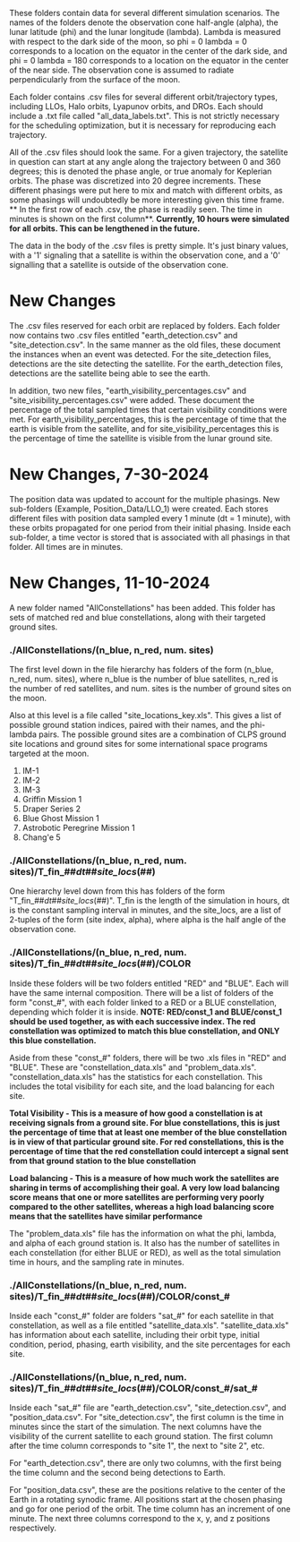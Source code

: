 These folders contain data for several different simulation scenarios. The names of the folders denote the observation cone half-angle (alpha), the lunar latitude (phi) and the lunar longitude (lambda). Lambda is measured with respect to the dark side of the moon, so 
phi = 0
lambda = 0
corresponds to a location on the equator in the center of the dark side, and 
phi = 0
lambda = 180
corresponds to a location on the equator in the center of the near side. The observation cone is assumed to radiate perpendicularly from the surface of the moon.

Each folder contains .csv files for several different orbit/trajectory types, including LLOs, Halo orbits, Lyapunov orbits, and DROs. Each should include a .txt file called "all_data_labels.txt". This is not strictly necessary for the scheduling optimization, but it is necessary for reproducing each trajectory. 

All of the .csv files should look the same. For a given trajectory, the satellite in question can start at any angle along the trajectory between 0 and 360 degrees; this is denoted the phase angle, or true anomaly for Keplerian orbits. The phase was discretized into 20 degree increments. These different phasings were put here to mix and match with different orbits, as some phasings will undoubtedly be more interesting given this time frame. ** In the first row of each .csv, the phase is readily seen. The time in minutes is shown on the first column**. **Currently, 10 hours were simulated for all orbits. This can be lengthened in the future.** 

The data in the body of the .csv files is pretty simple. It's just binary values, with a '1' signaling that a satellite is within the observation cone, and a '0' signalling that a satellite is outside of the observation cone. 

# New Changes
The .csv files reserved for each orbit are replaced by folders. Each folder now contains two .csv files entitled "earth_detection.csv" and "site_detection.csv". In the same manner as the old files, these document the instances when an event was detected. For the site_detection files, detections are the site detecting the satellite. For the earth_detection files, detections are the satellite being able to see the earth.

In addition, two new files, "earth_visibility_percentages.csv" and "site_visibility_percentages.csv" were added. These document the percentage of the total sampled times that certain visibility conditions were met. For earth_visibility_percentages, this is the percentage of time that the earth is visible from the satellite, and for site_visibility_percentages this is the percentage of time the satellite is visible from the lunar ground site.

# New Changes, 7-30-2024
The position data was updated to account for the multiple phasings. New sub-folders (Example, Position_Data/LLO_1) were created. Each stores different files with position data sampled every 1 minute (dt = 1 minute), with these orbits propagated for one period from their initial phasing. Inside each sub-folder, a time vector is stored that is associated with all phasings in that folder. All times are in minutes.


# New Changes, 11-10-2024
A new folder named "AllConstellations" has been added. This folder has sets of matched red and blue constellations, along with their targeted ground sites.

### ./AllConstellations/(n_blue, n_red, num. sites)
The first level down in the file hierarchy has folders of the form (n_blue, n_red, num. sites), where 
n_blue is the number of blue satellites,
n_red is the number of red satellites, and 
num. sites is the number of ground sites on the moon.

Also at this level is a file called "site_locations_key.xls". This gives a list of possible ground station indices, paired with their names, and the phi-lambda pairs. The possible ground sites are a combination of CLPS ground site locations and ground sites for some international space programs targeted at the moon.

1. IM-1
2. IM-2
3. IM-3
4. Griffin Mission 1
5. Draper Series 2
6. Blue Ghost Mission 1
7. Astrobotic Peregrine Mission 1
8. Chang'e 5

### ./AllConstellations/(n_blue, n_red, num. sites)/T_fin_##_dt_##_site_locs_(##)
One hierarchy level down from this has folders of the form "T_fin_##_dt_##_site_locs_(##)". T_fin is the length of the simulation in hours, dt is the constant sampling interval in minutes, and the site_locs, are a list of 2-tuples of the form (site index, alpha), where alpha is the half angle of the observation cone.

### ./AllConstellations/(n_blue, n_red, num. sites)/T_fin_##_dt_##_site_locs_(##)/COLOR
Inside these folders will be two folders entitled "RED" and "BLUE". Each will have the same internal composition. There will be a list of folders of the form "const_#", with each folder linked to a RED or a BLUE constellation, depending which folder it is inside. **NOTE: RED/const_1 and BLUE/const_1 should be used together, as with each successive index. The red constellation was optimized to match this blue constellation, and ONLY this blue constellation.**

Aside from these "const_#" folders, there will be two .xls files in "RED" and "BLUE". These are "constellation_data.xls" and "problem_data.xls". "constellation_data.xls" has the statistics for each constellation. This includes the total visibility for each site, and the load balancing for each site. 

**Total Visibility - This is a measure of how good a constellation is at receiving signals from a ground site. For blue constellations, this is just the percentage of time that at least one member of the blue constellation is in view of that particular ground site. For red constellations, this is the percentage of time that the red constellation could intercept a signal sent from that ground station to the blue constellation**

**Load balancing - This is a measure of how much work the satellites are sharing in terms of accomplishing their goal. A very low load balancing score means that one or more satellites are performing very poorly compared to the other satellites, whereas a high load balancing score means that the satellites have similar performance**

The "problem_data.xls" file has the information on what the phi, lambda, and alpha of each ground station is. It also has the number of satellites in each constellation (for either BLUE or RED), as well as the total simulation time in hours, and the sampling rate in minutes.

### ./AllConstellations/(n_blue, n_red, num. sites)/T_fin_##_dt_##_site_locs_(##)/COLOR/const_#
Inside each "const_#" folder are folders "sat_#" for each satellite in that constellation, as well as a file entitled "satellite_data.xls". "satellite_data.xls" has information about each satellite, including their orbit type, initial condition, period, phasing, earth visibility, and the site percentages for each site.

### ./AllConstellations/(n_blue, n_red, num. sites)/T_fin_##_dt_##_site_locs_(##)/COLOR/const_#/sat_#
Inside each "sat_#" file are "earth_detection.csv", "site_detection.csv", and "position_data.csv". For "site_detection.csv", the first column is the time in minutes since the start of the simulation. The next columns have the visibility of the current satellite to each ground station. The first column after the time column corresponds to "site 1", the next to "site 2", etc.

For "earth_detection.csv", there are only two columns, with the first being the time column and the second being detections to Earth.

For "position_data.csv", these are the positions relative to the center of the Earth in a rotating synodic frame. All positions start at the chosen phasing and go for one period of the orbit. The time column has an increment of one minute. The next three columns correspond to the x, y, and z positions respectively.


